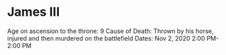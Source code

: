 # James III

Age on ascension to the throne: 9
Cause of Death: Thrown by his horse, injured and then murdered on the battlefield
Dates: Nov 2, 2020 2:00 PM-2:00 PM